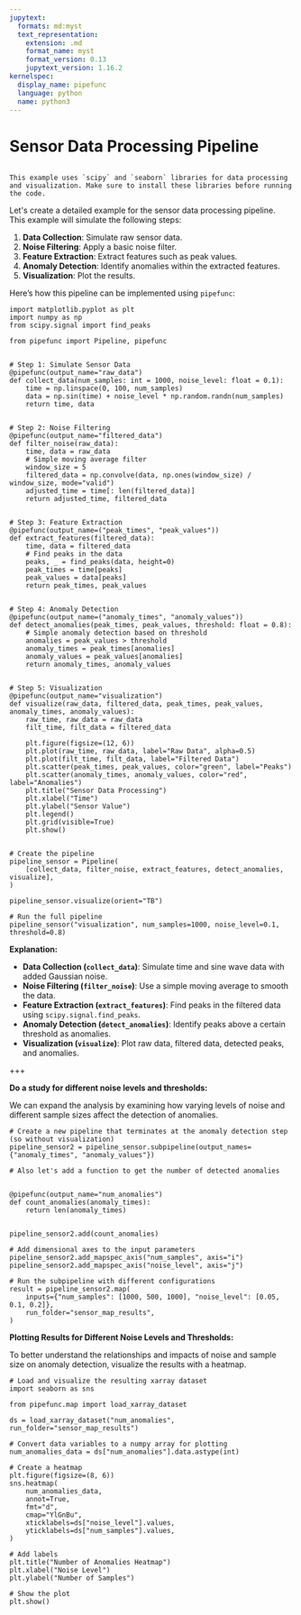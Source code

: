 ```yaml
---
jupytext:
  formats: md:myst
  text_representation:
    extension: .md
    format_name: myst
    format_version: 0.13
    jupytext_version: 1.16.2
kernelspec:
  display_name: pipefunc
  language: python
  name: python3
---
```


# Sensor Data Processing Pipeline

```{try-notebook}
```

```{note}
This example uses `scipy` and `seaborn` libraries for data processing and visualization. Make sure to install these libraries before running the code.
```

Let's create a detailed example for the sensor data processing pipeline. This example will simulate the following steps:

1. **Data Collection**: Simulate raw sensor data.
2. **Noise Filtering**: Apply a basic noise filter.
3. **Feature Extraction**: Extract features such as peak values.
4. **Anomaly Detection**: Identify anomalies within the extracted features.
5. **Visualization**: Plot the results.

Here’s how this pipeline can be implemented using `pipefunc`:

```{code-cell} ipython3
import matplotlib.pyplot as plt
import numpy as np
from scipy.signal import find_peaks

from pipefunc import Pipeline, pipefunc


# Step 1: Simulate Sensor Data
@pipefunc(output_name="raw_data")
def collect_data(num_samples: int = 1000, noise_level: float = 0.1):
    time = np.linspace(0, 100, num_samples)
    data = np.sin(time) + noise_level * np.random.randn(num_samples)
    return time, data


# Step 2: Noise Filtering
@pipefunc(output_name="filtered_data")
def filter_noise(raw_data):
    time, data = raw_data
    # Simple moving average filter
    window_size = 5
    filtered_data = np.convolve(data, np.ones(window_size) / window_size, mode="valid")
    adjusted_time = time[: len(filtered_data)]
    return adjusted_time, filtered_data


# Step 3: Feature Extraction
@pipefunc(output_name=("peak_times", "peak_values"))
def extract_features(filtered_data):
    time, data = filtered_data
    # Find peaks in the data
    peaks, _ = find_peaks(data, height=0)
    peak_times = time[peaks]
    peak_values = data[peaks]
    return peak_times, peak_values


# Step 4: Anomaly Detection
@pipefunc(output_name=("anomaly_times", "anomaly_values"))
def detect_anomalies(peak_times, peak_values, threshold: float = 0.8):
    # Simple anomaly detection based on threshold
    anomalies = peak_values > threshold
    anomaly_times = peak_times[anomalies]
    anomaly_values = peak_values[anomalies]
    return anomaly_times, anomaly_values


# Step 5: Visualization
@pipefunc(output_name="visualization")
def visualize(raw_data, filtered_data, peak_times, peak_values, anomaly_times, anomaly_values):
    raw_time, raw_data = raw_data
    filt_time, filt_data = filtered_data

    plt.figure(figsize=(12, 6))
    plt.plot(raw_time, raw_data, label="Raw Data", alpha=0.5)
    plt.plot(filt_time, filt_data, label="Filtered Data")
    plt.scatter(peak_times, peak_values, color="green", label="Peaks")
    plt.scatter(anomaly_times, anomaly_values, color="red", label="Anomalies")
    plt.title("Sensor Data Processing")
    plt.xlabel("Time")
    plt.ylabel("Sensor Value")
    plt.legend()
    plt.grid(visible=True)
    plt.show()


# Create the pipeline
pipeline_sensor = Pipeline(
    [collect_data, filter_noise, extract_features, detect_anomalies, visualize],
)

pipeline_sensor.visualize(orient="TB")
```

```{code-cell} ipython3
# Run the full pipeline
pipeline_sensor("visualization", num_samples=1000, noise_level=0.1, threshold=0.8)
```

**Explanation:**

- **Data Collection (`collect_data`)**: Simulate time and sine wave data with added Gaussian noise.
- **Noise Filtering (`filter_noise`)**: Use a simple moving average to smooth the data.
- **Feature Extraction (`extract_features`)**: Find peaks in the filtered data using `scipy.signal.find_peaks`.
- **Anomaly Detection (`detect_anomalies`)**: Identify peaks above a certain threshold as anomalies.
- **Visualization (`visualize`)**: Plot raw data, filtered data, detected peaks, and anomalies.

+++

**Do a study for different noise levels and thresholds:**

We can expand the analysis by examining how varying levels of noise and different sample sizes affect the detection of anomalies.

```{code-cell} ipython3
# Create a new pipeline that terminates at the anomaly detection step (so without visualization)
pipeline_sensor2 = pipeline_sensor.subpipeline(output_names={"anomaly_times", "anomaly_values"})

# Also let's add a function to get the number of detected anomalies


@pipefunc(output_name="num_anomalies")
def count_anomalies(anomaly_times):
    return len(anomaly_times)


pipeline_sensor2.add(count_anomalies)

# Add dimensional axes to the input parameters
pipeline_sensor2.add_mapspec_axis("num_samples", axis="i")
pipeline_sensor2.add_mapspec_axis("noise_level", axis="j")

# Run the subpipeline with different configurations
result = pipeline_sensor2.map(
    inputs={"num_samples": [1000, 500, 1000], "noise_level": [0.05, 0.1, 0.2]},
    run_folder="sensor_map_results",
)
```

**Plotting Results for Different Noise Levels and Thresholds:**

To better understand the relationships and impacts of noise and sample size on anomaly detection, visualize the results with a heatmap.

```{code-cell} ipython3
# Load and visualize the resulting xarray dataset
import seaborn as sns

from pipefunc.map import load_xarray_dataset

ds = load_xarray_dataset("num_anomalies", run_folder="sensor_map_results")

# Convert data variables to a numpy array for plotting
num_anomalies_data = ds["num_anomalies"].data.astype(int)

# Create a heatmap
plt.figure(figsize=(8, 6))
sns.heatmap(
    num_anomalies_data,
    annot=True,
    fmt="d",
    cmap="YlGnBu",
    xticklabels=ds["noise_level"].values,
    yticklabels=ds["num_samples"].values,
)

# Add labels
plt.title("Number of Anomalies Heatmap")
plt.xlabel("Noise Level")
plt.ylabel("Number of Samples")

# Show the plot
plt.show()
```
